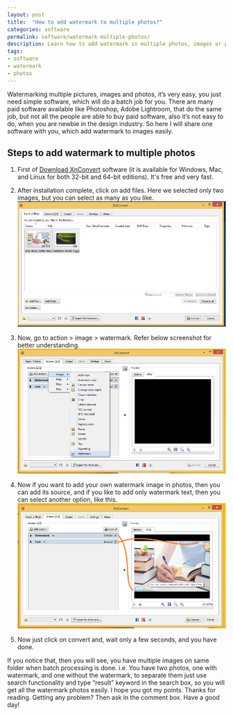 ```yaml
---
layout: post
title:  "How to add watermark to multiple photos?"
categories: software
permalink: software/watermark-multiple-photos/
description: Learn how to add watermark in multiple photos, images or picture with free batch software.
tags: 
- software
- watermark
- photos
---
```


Watermarking multiple pictures, images and photos, it’s very easy, you just need simple software, which will do a batch job for you. There are many paid software available like Photoshop, Adobe Lightroom, that do the same job, but not all the people are able to buy paid software, also it’s not easy to do, when you are newbie in the design industry. So here I will share one software with you, which add watermark to images easily.

## Steps to add watermark to multiple photos ##

1. First of <a href="http://www.xnview.com/en/xnconvert/" rel="nofollow" target="_blank">Download XnConvert</a> software (it is available for Windows, Mac, and Linux for both 32-bit and 64-bit editions). It's free and very fast.

2. After installation complete, click on add files. Here we selected only two images, but you can select as many as you like.<br/><img alt="Add Multiple Photos To Watermark" src="/images/Add-Multiple-Photos-To-Watermark.png" class="img-responsive"  title="Add Multiple Photos To Watermark" />

3. Now, go to action > image > watermark. Refer below screenshot for better understanding.<br/><img alt="XnConvert Watermark Multiple photos" src="/images/XnConvert-Watermark-Multiple-photos.png" class="img-responsive" title="XnConvert Watermark Multiple photos" />

4. Now if you want to add your own watermark image in photos, then you can add its source, and if you like to add only watermark text, then you can select another option, like this.  <br/><img alt="Add watermark Images and text in your photos" src="/images/Add-watermark-Images-and-text-in-your-photos.png" class="img-responsive"  title="Add watermark Images and text in your photos" />

5. Now just click on convert and, wait only a few seconds, and you have done. 

If you notice that, then you will see, you have multiple images on same folder when batch processing is done. i.e. You have two photos, one with watermark, and one without the watermark, to separate them just use search functionality and type “result” keyword in the search box, so you will get all the watermark photos easily. I hope you got my points. Thanks for reading. Getting any problem? Then ask in the comment box. Have a good day!